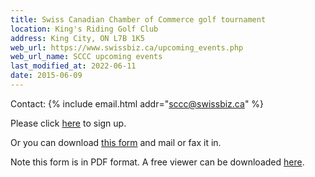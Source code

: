 ```yaml
---
title: Swiss Canadian Chamber of Commerce golf tournament
location: King's Riding Golf Club
address: King City, ON L7B 1K5
web_url: https://www.swissbiz.ca/upcoming_events.php
web_url_name: SCCC upcoming events
last_modified_at: 2022-06-11
date: 2015-06-09
---
```


Contact: {% include email.html addr="sccc@swissbiz.ca" %}

Please click [here][register] to sign up.

Or you can download [this form][form] and mail or fax it in.

Note this form is in PDF format. A free viewer can be downloaded
[here][acrobat].

[register]: <https://www.swissbiz.ca/event_details.php?id=90>
[form]: <{% link /assets/pdf/2015-06-09-sponsorship.pdf %}>
[acrobat]: <https://www.adobe.com/ca/acrobat/pdf-reader.html>
